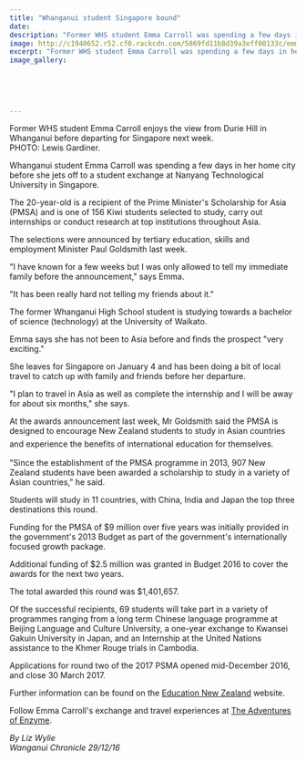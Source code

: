 ```yaml
---
title: "Whanganui student Singapore bound"
date: 
description: "Former WHS student Emma Carroll was spending a few days in her home city before she jets off to a student exchange at Nanyang Technological University in Singapore, Wanganui Chronicle article 29/12/16"
image: http://c1940652.r52.cf0.rackcdn.com/5869fd11b8d39a3eff00133c/emma-carroll-off-to-singapore-Jan-dec-2016.jpg
excerpt: "Former WHS student Emma Carroll was spending a few days in her home city before she jets off to a student exchange at Nanyang Technological University in Singapore."
image_gallery:
    
    
    
    
    
---
```


<p>Former WHS student&nbsp;<span>Emma Carroll enjoys the view from Durie Hill in Whanganui before departing for Singapore next week.<br />PHOTO: Lewis Gardiner.&nbsp;</span></p>
<p>Whanganui student Emma Carroll was spending a few days in her home city before she jets off to a student exchange at Nanyang Technological University in Singapore.</p>
<p>The 20-year-old is a recipient of the Prime Minister's Scholarship for Asia (PMSA) and is one of 156 Kiwi students selected to study, carry out internships or conduct research at top institutions throughout Asia.</p>
<p>The selections were announced by tertiary education, skills and employment Minister Paul Goldsmith last week.</p>
<p>"I have known for a few weeks but I was only allowed to tell my immediate family before the announcement," says Emma.</p>
<p>"It has been really hard not telling my friends about it."</p>
<p>The former Whanganui High School student is studying towards a bachelor of science (technology) at the University of Waikato.</p>
<p>Emma says she has not been to Asia before and finds the prospect "very exciting."</p>
<p>She leaves for Singapore on January 4 and has been doing a bit of local travel to catch up with family and friends before her departure.</p>
<p>"I plan to travel in Asia as well as complete the internship and I will be away for about six months," she says.</p>
<p>At the awards announcement last week, Mr Goldsmith said the PMSA is designed to encourage New Zealand students to study in Asian countries and experience the benefits of international education for themselves.<span style="color: #222222; font-size: 1.5em;">&nbsp;</span></p>
<p>"Since the establishment of the PMSA programme in 2013, 907 New Zealand students have been awarded a scholarship to study in a variety of Asian countries," he said.</p>
<p>Students will study in 11 countries, with China, India and Japan the top three destinations this round.</p>
<p>Funding for the PMSA of $9 million over five years was initially provided in the government's 2013 Budget as part of the government's internationally focused growth package.</p>
<p>Additional funding of $2.5 million was granted in Budget 2016 to cover the awards for the next two years.</p>
<p>The total awarded this round was $1,401,657.</p>
<p>Of the successful recipients, 69 students will take part in a variety of programmes ranging from a long term Chinese language programme at Beijing Language and Culture University, a one-year exchange to Kwansei Gakuin University in Japan, and an Internship at the United Nations assistance to the Khmer Rouge trials in Cambodia.</p>
<p>Applications for round two of the 2017 PSMA opened mid-December 2016, and close 30 March 2017.</p>
<p>Further information can be found on the&nbsp;<a href="https://enz.govt.nz/support/funding/scholarships/prime-ministers-scholarship-for-asia/" target="_blank">Education New Zealand</a>&nbsp;website.</p>
<p>Follow Emma Carroll's exchange and travel experiences at&nbsp;<a href="https://theadventureofemzyme.wordpress.com/" target="_blank">The Adventures of Enzyme</a>.</p>
<p class="clear syndicator"><em>By Liz Wylie</em><br /><em>Wanganui Chronicle 29/12/16&nbsp;</em></p>

